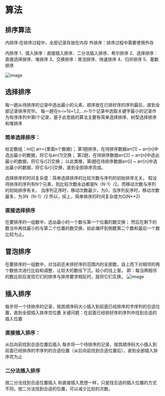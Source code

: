 # 算法

## 排序算法

内排序:在排序过程中，全部记录存放在内存
外排序：排序过程中需要使用外存

内排序
1、插入排序：直接插入排序、二分法插入排序、希尔排序
2、选择排序：直接选择排序、堆排序
3、交换排序：冒泡排序、快速排序
4、归并排序
5、基数排序

![image](https://user-images.githubusercontent.com/30895025/207545506-93f14fde-bd45-4731-99e0-4727bac1a790.png)

## 选择排序

每一趟从待排序的记录中选出最小的元素，顺序放在已排好序的序列最后，直到全部记录排序完毕。
每一趟在n-i+1(i=1,2,...n-1)个记录中选取关键字最小的记录作为有序序列中第i个记录，基于此思路的算法主要有简单选择排序、树型选择排序和堆排序

### 简单选择排序：

给定数组：int[] arr={里面n个数据}；
第1趟排序，在待排序数据arr[1] ~ arr[n]中选出最小的数据，将它与arr[1]交换；
第2趟，在待排序数据arr[2] ~ arr[n]中选出最小的数据，将它与r[2]交换；
以此类推，第i趟在待排序数据arr[i] ~ arr[n]中选出最小的数据，将它与r[i]交换，直到全部排序完成。

选择排序的时间复杂度：简单选择排序的比较次数与序列的初始排序无关。
假设待排序的序列有N个元素，则比较次数永远都是N（N-1）/2。而移动次数与序列的初始排序有关。
当序列正序时，移动次数最少，为0，当序列反序时，移动次数最多，为3N（N-1）/2
所以，综上，简单排序的时间复杂度为O(N**2)

### 直接选择排序
在要排序的一组数中，选出最小的一个数与第一个位置的数交换；
然后在剩下的数当中再找最小的与第二个位置的数交换，如此循环到倒数第二个数和最后一个数比较为止。


## 冒泡排序
在要排序的一组数中，对当前还未排好序的范围内的全部数，自上而下对相邻的两个数依次进行比较和调整，让较大的数往下沉，较小的往上冒。
即：每当两相邻的数比较后发现它们的排序与排序要求相反时，就将它们互换。
![image](https://user-images.githubusercontent.com/30895025/207590479-9f1bcb4a-513c-476e-a23c-8370863ddbf1.png)

## 插入排序
每步将一个待排序的记录，按其顺序码大小插入到前面已经排序的字序列的合适位置，直到全部插入排序完位置
关键问题：在前面已经排好序的序列中找到合适的插入位置

### 直接插入排序：
从后向前找到合适位置后插入
每步将一个待排序的记录，按其顺序码大小插入到前面已经排序的字序列的合适位置（从后向前找到合适位置后），直到全部插入排序完为止

### 二分法插入排序
按二分法找到合适位置插入
和直接插入思想一样，只是找合适的插入位置的方式不同，按二分法找到合适的位置，可以减少比较的次数。



